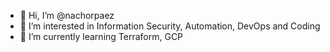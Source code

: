 - 👋 Hi, I’m @nachorpaez
- 👀 I’m interested in Information Security, Automation, DevOps and Coding
- 🌱 I’m currently learning Terraform, GCP

<!---
nachorpaez/nachorpaez is a ✨ special ✨ repository because its `README.md` (this file) appears on your GitHub profile.
You can click the Preview link to take a look at your changes.
--->
